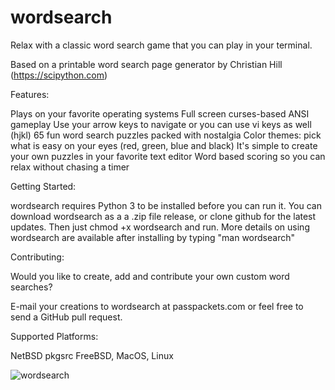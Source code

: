 # wordsearch

Relax with a classic word search game that you can play in your terminal.

Based on a printable word search page generator by Christian Hill (https://scipython.com)

Features:

Plays on your favorite operating systems
Full screen curses-based ANSI gameplay
Use your arrow keys to navigate or you can use vi keys as well (hjkl)
65 fun word search puzzles packed with nostalgia
Color themes: pick what is easy on your eyes (red, green, blue and black)
It's simple to create your own puzzles in your favorite text editor
Word based scoring so you can relax without chasing a timer

Getting Started:

wordsearch requires Python 3 to be installed before you can run it.
You can download wordsearch as a a .zip file release, or clone github for the latest updates.
Then just chmod +x wordsearch and run.
More details on using wordsearch are available after installing by typing "man wordsearch"

Contributing:

Would you like to create, add and contribute your own custom word searches? 

E-mail your creations to wordsearch at passpackets.com or
feel free to send a GitHub pull request.

Supported Platforms: 

NetBSD pkgsrc
FreeBSD, MacOS, Linux

![wordsearch](https://user-images.githubusercontent.com/84298137/134269853-260fcbbe-1276-4f64-ab54-b12414c09150.jpg)
